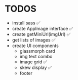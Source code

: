 # TODOS

- install sass ✅
- create AppImage interface ✅
- create getMiniUrl(imgUrl) ✅
- get lists of images ✅
- create UI components
  - glassmorph card
  - img text combo
  - image grid ✅
  - skew display ✅
  - footer
